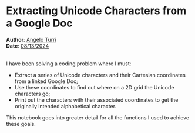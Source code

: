 # Extracting Unicode Characters from a Google Doc

**Author**: <u>Angelo Turri</u>
<br>
**Date**: <u>08/13/2024</u>
<br><br>

I have been solving a coding problem where I must:

- Extract a series of Unicode characters and their Cartesian coordinates from a linked Google Doc;
- Use these coordinates to find out where on a 2D grid the Unicode characters go;
- Print out the characters with their associated coordinates to get the originally intended alphabetical character.

This notebook goes into greater detail for all the functions I used to achieve these goals.